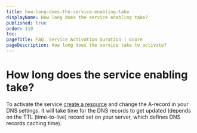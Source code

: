 ```yaml
---
title: how-long-does-the-service-enabling-take
displayName: How long does the service enabling take?
published: true
order: 110
toc: 
pageTitle: FAQ. Service Activation Duration | Gcore
pageDescription: How long does the service take to activate?
---
```

# How long does the service enabling take?

To activate the service <a href="https://gcore.com/docs/web-security/create-and-configure-a-protected-resource" target="_blank">create a resource</a> and change the A-record in your DNS settings. It will take time for the DNS records to get updated (depends on the TTL (time-to-live) record set on your server, which defines DNS records caching time).